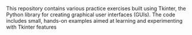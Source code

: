 This repository contains various practice exercises built using Tkinter, the Python library for creating graphical user interfaces (GUIs). The code includes small, hands-on examples aimed at learning and experimenting with Tkinter features
